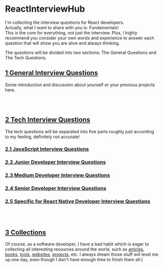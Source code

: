 # ReactInterviewHub
I'm collecting the interview questions for React developers.<br>
Actually, what I want to share with you is: Fundamentals!<br>
This is the core for everything, not just the interview. Plus, I highly recommend you consider your own words and experience to answer each question that will show you are alive and always thinking.

The questions will be divided into two sections: The General Questions and The Tech Questions.

## [1 General Interview Questions](GeneralQuestions/GENERALQUESTIONS.md)
Some introduction and discussion about yourself or your previous projects here.

<br>
<br>

## [2 Tech Interview Questions](TechQuestions/TECHQUESTIONS.md)
The tech questions will be separated into five parts roughly just according to my feeling, definitely not accurate!

### [2.1 JavaScript Interview Questions](TechQuestions/JavaScriptInterviewQuestions.md)
### [2.2 Junior Developer Interview Questions](TechQuestions/JuniorDeveloperInterviewQuestions.md)
### [2.3 Medium Developer Interview Questions](TechQuestions/MediumDeveloperInterviewQuestions.md)
### [2.4 Senior Developer Interview Questions](TechQuestions/SeniorDeveloperInterviewQuestions.md)
### [2.5 Specific for React Native Developer Interview Questions](TechQuestions/ReactNativeDeveloperInterviewQuestions.md)

<br>
<br>

## [3 Collections](Collections)
Of course, as a software developer, I have a bad habit which is eager to collecting all interesting resources around the world, such as [articles](Collections/InterestingArticlesList.md), [books](Collections/InterestingBooksList.md), [tools](Collections/InterestingToolsList.md), [websites](Collections/InterestingWebsitesList.md), [projects](Collections/InterestingProjectsList.md), etc. I always dream those stuff will level me up one day, even though I don't have enough time to finish them all:(